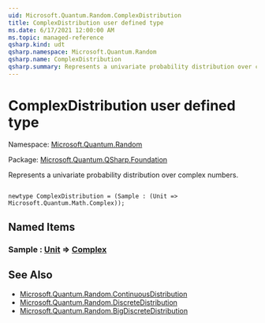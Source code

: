 ```yaml
---
uid: Microsoft.Quantum.Random.ComplexDistribution
title: ComplexDistribution user defined type
ms.date: 6/17/2021 12:00:00 AM
ms.topic: managed-reference
qsharp.kind: udt
qsharp.namespace: Microsoft.Quantum.Random
qsharp.name: ComplexDistribution
qsharp.summary: Represents a univariate probability distribution over complex numbers.
---
```


# ComplexDistribution user defined type

Namespace: [Microsoft.Quantum.Random](xref:Microsoft.Quantum.Random)

Package: [Microsoft.Quantum.QSharp.Foundation](https://nuget.org/packages/Microsoft.Quantum.QSharp.Foundation)


Represents a univariate probability distribution over complex numbers.

```qsharp

newtype ComplexDistribution = (Sample : (Unit => Microsoft.Quantum.Math.Complex));
```



## Named Items

### Sample : [Unit](xref:microsoft.quantum.qsharp.valueliterals#unit-literal) => [Complex](xref:Microsoft.Quantum.Math.Complex) 



## See Also

- [Microsoft.Quantum.Random.ContinuousDistribution](xref:Microsoft.Quantum.Random.ContinuousDistribution)
- [Microsoft.Quantum.Random.DiscreteDistribution](xref:Microsoft.Quantum.Random.DiscreteDistribution)
- [Microsoft.Quantum.Random.BigDiscreteDistribution](xref:Microsoft.Quantum.Random.BigDiscreteDistribution)